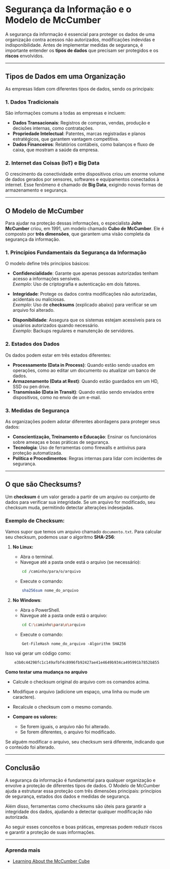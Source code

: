 # Segurança da Informação e o Modelo de McCumber

A segurança da informação é essencial para proteger os dados de uma organização contra acessos não autorizados, modificações indevidas e indisponibilidade. Antes de implementar medidas de segurança, é importante entender os **tipos de dados** que precisam ser protegidos e os **riscos** envolvidos.

---

## Tipos de Dados em uma Organização

As empresas lidam com diferentes tipos de dados, sendo os principais:

### 1. Dados Tradicionais
São informações comuns a todas as empresas e incluem:
- **Dados Transacionais**: Registros de compras, vendas, produção e decisões internas, como contratações.
- **Propriedade Intelectual**: Patentes, marcas registradas e planos estratégicos, que garantem vantagem competitiva.
- **Dados Financeiros**: Relatórios contábeis, como balanços e fluxo de caixa, que mostram a saúde da empresa.

### 2. Internet das Coisas (IoT) e Big Data
O crescimento da conectividade entre dispositivos criou um enorme volume de dados gerados por sensores, softwares e equipamentos conectados à internet. Esse fenômeno é chamado de **Big Data**, exigindo novas formas de armazenamento e segurança.

---

## O Modelo de McCumber

Para ajudar na proteção dessas informações, o especialista **John McCumber** criou, em 1991, um modelo chamado **Cubo de McCumber**. Ele é composto por **três dimensões**, que garantem uma visão completa da segurança da informação.

### 1. Princípios Fundamentais da Segurança da Informação
O modelo define três princípios básicos:

- **Confidencialidade**: Garante que apenas pessoas autorizadas tenham acesso a informações sensíveis.  
  *Exemplo*: Uso de criptografia e autenticação em dois fatores.
  
- **Integridade**: Protege os dados contra modificações não autorizadas, acidentais ou maliciosas.  
  *Exemplo*: Uso de **checksums** (explicado abaixo) para verificar se um arquivo foi alterado.

- **Disponibilidade**: Assegura que os sistemas estejam acessíveis para os usuários autorizados quando necessário.  
  *Exemplo*: Backups regulares e manutenção de servidores.

### 2. Estados dos Dados
Os dados podem estar em três estados diferentes:

- **Processamento (Data in Process)**: Quando estão sendo usados em operações, como ao editar um documento ou atualizar um banco de dados.
- **Armazenamento (Data at Rest)**: Quando estão guardados em um HD, SSD ou pen drive.
- **Transmissão (Data in Transit)**: Quando estão sendo enviados entre dispositivos, como no envio de um e-mail.

### 3. Medidas de Segurança
As organizações podem adotar diferentes abordagens para proteger seus dados:

- **Conscientização, Treinamento e Educação**: Ensinar os funcionários sobre ameaças e boas práticas de segurança.
- **Tecnologia**: Uso de ferramentas como firewalls e antivírus para proteção automatizada.
- **Política e Procedimentos**: Regras internas para lidar com incidentes de segurança.

---

## O que são Checksums?

Um **checksum** é um valor gerado a partir de um arquivo ou conjunto de dados para verificar sua integridade. Se um arquivo for modificado, seu checksum muda, permitindo detectar alterações indesejadas.

### Exemplo de Checksum:

Vamos supor que temos um arquivo chamado `documento.txt`. Para calcular seu checksum, podemos usar o algoritmo **SHA-256**:

1. **No Linux:**

    - Abra o terminal.
    - Navegue até a pasta onde está o arquivo (se necessário):
   
    ```bash
        cd /caminho/para/o/arquivo
    ```

    - Execute o comando:
    
    ```bash
        sha256sum nome_do_arquivo
    ```

2. **No Windows**:

    - Abra o PowerShell.
    - Navegue até a pasta onde está o arquivo:
    
    ```bash
        cd C:\caminho\para\o\arquivo
    ```

    - Execute o comando:
    
    ```
        Get-FileHash nome_do_arquivo -Algorithm SHA256
    ```

Isso vai gerar um código como:

```
    e3b0c44298fc1c149afbf4c8996fb92427ae41e4649b934ca495991b7852b855
```

**Como testar uma mudança no arquivo**

- Calcule o checksum original do arquivo com os comandos acima.
- Modifique o arquivo (adicione um espaço, uma linha ou mude um caractere).
- Recalcule o checksum com o mesmo comando.

- **Compare os valores:**

    - Se forem iguais, o arquivo não foi alterado.
    - Se forem diferentes, o arquivo foi modificado.

Se alguém modificar o arquivo, seu checksum será diferente, indicando que o conteúdo foi alterado.

---

## Conclusão

A segurança da informação é fundamental para qualquer organização e envolve a proteção de diferentes tipos de dados. O Modelo de McCumber ajuda a estruturar essa proteção com três dimensões principais: princípios de segurança, estados dos dados e medidas de segurança.

Além disso, ferramentas como checksums são úteis para garantir a integridade dos dados, ajudando a detectar qualquer modificação não autorizada.

Ao seguir esses conceitos e boas práticas, empresas podem reduzir riscos e garantir a proteção de suas informações.

---

### Aprenda mais

- [Learning About the McCumber Cube](https://zerostackengineer.hashnode.dev/learning-about-the-mccumber-cube) 